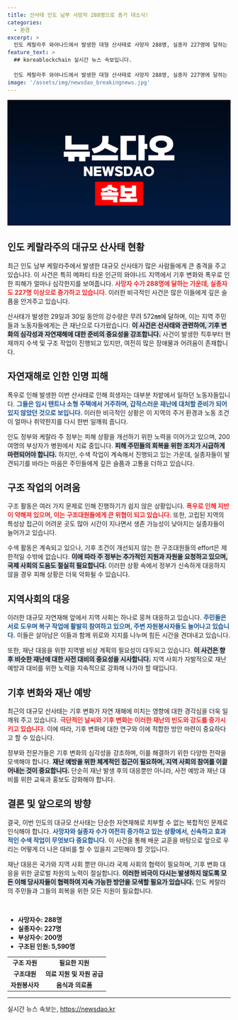 ```yaml
---
title: 산사태 인도 남부 사망자 288명으로 증가 대소식!
categories:
  - 환경
excerpt: >
  인도 케랄라주 와야나드에서 발생한 대형 산사태로 사망자 288명, 실종자 227명에 달하는 참사가 발생했습니다. 폭우 속에서 잃어버린 이들의 생존 여부가 초비상이며, 더욱 심각해지고 있는 상황입니다. 클릭하여 자세한 뉴스를 확인하세요!
feature_text: >
  ## koreablockchain 실시간 뉴스 속보입니다.

  인도 케랄라주 와야나드에서 발생한 대형 산사태로 사망자 288명, 실종자 227명에 달하는 참사가 발생했습니다. 폭우 속에서 잃어버린 이들의 생존 여부가 초비상이며, 더욱 심각해지고 있는 상황입니다. 클릭하여 자세한 뉴스를 확인하세요!
image: '/assets/img/newsdao_breakingnews.jpg'
---
```


<p><img src="/assets/img/newsdao_breakingnews.jpg" alt="koreablockchain 속보" /></p>

<h2 data-ke-size="size26">인도 케랄라주의 대규모 산사태 현황</h2>

<p data-ke-size="size16">최근 인도 남부 케랄라주에서 발생한 대규모 산사태가 많은 사람들에게 큰 충격을 주고 있습니다. 이 사건은 특히 메파티 타운 인근의 와야나드 지역에서 기후 변화와 폭우로 인한 피해가 얼마나 심각한지를 보여줍니다. <b><span style="color: #ee2323;">사망자 수가 288명에 달하는 가운데, 실종자도 227명 이상으로 증가하고 있습니다.</span></b> 이러한 비극적인 사건은 많은 이들에게 깊은 슬픔을 안겨주고 있습니다.</p>

<p data-ke-size="size16">산사태가 발생한 29일과 30일 동안의 강수량은 무려 572㎜에 달하며, 이는 지역 주민들과 노동자들에게는 큰 재난으로 다가왔습니다. <b><span style="background-color: #21538527;">이 사건은 산사태와 관련하여, 기후 변화의 심각성과 자연재해에 대한 준비의 중요성을 강조합니다.</span></b> 사건이 발생한 직후부터 현재까지 수색 및 구조 작업이 진행되고 있지만, 여전히 많은 장애물과 어려움이 존재합니다.</p>

<h2 data-ke-size="size26">자연재해로 인한 인명 피해</h2>

<p data-ke-size="size16">폭우로 인해 발생한 이번 산사태로 인해 희생자는 대부분 차밭에서 일하던 노동자들입니다. <b><span style="color: #1a5490;">그들은 임시 텐트나 소형 주택에서 거주하며, 갑작스러운 재난에 대처할 준비가 되어 있지 않았던 것으로 보입니다.</span></b> 이러한 비극적인 상황은 이 지역의 주거 환경과 노동 조건이 얼마나 취약한지를 다시 한번 일깨워 줍니다.</p>

<p data-ke-size="size16">인도 정부와 케랄라 주 정부는 피해 상황을 개선하기 위한 노력을 이어가고 있으며, 200여명의 부상자가 병원에서 치료 중입니다. <b><span style="background-color: #21538527;">피해 주민들의 회복을 위한 조치가 시급하게 마련되어야 합니다.</span></b> 하지만, 수색 작업이 계속해서 진행되고 있는 가운데, 실종자들이 발견되기를 바라는 마음은 주민들에게 깊은 슬픔과 고통을 더하고 있습니다.</p>

<h2 data-ke-size="size26">구조 작업의 어려움</h2>

<p data-ke-size="size16">구조 활동은 여러 가지 문제로 인해 진행하기가 쉽지 않은 상황입니다. <b><span style="color: #ee2323;">폭우로 인해 지반이 약해져 있으며, 이는 구조대원들에게 큰 위협이 되고 있습니다.</span></b> 또한, 고립된 지역의 특성상 접근이 어려운 곳도 많아 시간이 지나면서 생존 가능성이 낮아지는 실종자들이 늘어가고 있습니다.</p>

<p data-ke-size="size16">수색 활동은 계속되고 있으나, 기후 조건이 개선되지 않는 한 구조대원들의 effort은 제한적일 수밖에 없습니다. <b><span style="background-color: #21538527;">이에 따라 주 정부는 추가적인 지원과 자원을 요청하고 있으며, 국제 사회의 도움도 절실히 필요합니다.</span></b> 이러한 상황 속에서 정부가 신속하게 대응하지 않을 경우 피해 상황은 더욱 악화될 수 있습니다.</p>

<h2 data-ke-size="size26">지역사회의 대응</h2>

<p data-ke-size="size16">이러한 대규모 자연재해 앞에서 지역 사회는 하나로 뭉쳐 대응하고 있습니다. <b><span style="color: #1a5490;">주민들은 서로 도우며 복구 작업에 활발히 참여하고 있으며, 주변 자원봉사자들도 늘어나고 있습니다.</span></b> 이들은 살아남은 이들과 함께 위로와 지지를 나누며 힘든 시간을 견뎌내고 있습니다.</p>

<p data-ke-size="size16">또한, 재난 대응을 위한 지역별 비상 계획의 필요성이 대두되고 있습니다. <b><span style="background-color: #21538527;">이 사건은 향후 비슷한 재난에 대한 사전 대비의 중요성을 시사합니다.</span></b> 지역 사회가 자발적으로 재난 예방과 대비를 위한 노력을 지속적으로 강화해 나가야 할 때입니다.</p>

<h2 data-ke-size="size26">기후 변화와 재난 예방</h2>

<p data-ke-size="size16">최근의 대규모 산사태는 기후 변화가 자연 재해에 미치는 영향에 대한 경각심을 더욱 일깨워 주고 있습니다. <b><span style="color: #ee2323;">극단적인 날씨와 기후 변화는 이러한 재난의 빈도와 강도를 증가시키고 있습니다.</span></b> 이에 따라, 기후 변화에 대한 연구와 이에 적합한 방안 마련이 중요하다고 할 수 있습니다.</p>

<p data-ke-size="size16">정부와 전문가들은 기후 변화의 심각성을 강조하며, 이를 해결하기 위한 다양한 전략을 모색해야 합니다. <b><span style="background-color: #21538527;">재난 예방을 위한 체계적인 접근이 필요하며, 지역 사회의 참여를 이끌어내는 것이 중요합니다.</span></b> 단순히 재난 발생 후의 대응뿐만 아니라, 사전 예방과 재난 대비를 위한 교육과 홍보도 강화해야 합니다.</p>

<h2 data-ke-size="size26">결론 및 앞으로의 방향</h2>

<p data-ke-size="size16">결국, 이번 인도의 대규모 산사태는 단순한 자연재해로 치부할 수 없는 복합적인 문제로 인식해야 합니다. <b><span style="color: #1a5490;">사망자와 실종자 수가 여전히 증가하고 있는 상황에서, 신속하고 효과적인 수색 작업이 무엇보다 중요합니다.</span></b> 이 사건을 통해 배운 교훈을 바탕으로 앞으로 우리는 어떻게 더 나은 대비를 할 수 있을지 고민해야 할 것입니다.</p>

<p data-ke-size="size16">재난 대응은 국가와 지역 사회 뿐만 아니라 국제 사회의 협력이 필요하며, 기후 변화 대응을 위한 글로벌 차원의 노력이 절실합니다. <b><span style="background-color: #21538527;">이러한 비극이 다시는 발생하지 않도록 모든 이해 당사자들이 협력하여 지속 가능한 방안을 모색할 필요가 있습니다.</span></b> 인도 케랄라의 주민들과 그들의 회복을 위한 모든 지원이 필요합니다.</p>

<p data-ke-size="size16">&nbsp;</p>

<ul>
    <li><b>사망자수: 288명</b></li>
    <li><b>실종자수: 227명</b></li>
    <li><b>부상자수: 200명</b></li>
    <li><b>구조된 인원: 5,590명</b></li>
</ul>

<table style="width: 100%;">
    <tr>
        <td style="text-align: center; height: 17px;"><b>구조 자원</b></td>
        <td style="text-align: center; height: 17px;"><b>필요한 지원</b></td>
    </tr>
    <tr>
        <td style="text-align: center; height: 17px;"><b>구조대원</b></td>
        <td style="text-align: center; height: 17px;"><b>의료 지원 및 자원 공급</b></td>
    </tr>
    <tr>
        <td style="text-align: center; height: 17px;"><b>자원봉사자</b></td>
        <td style="text-align: center; height: 17px;"><b>음식과 의료품</b></td>
    </tr>
</table>

<hr />
실시간 뉴스 속보는, <a href="https://newsdao.kr" rel="dofollow">https://newsdao.kr</a>


